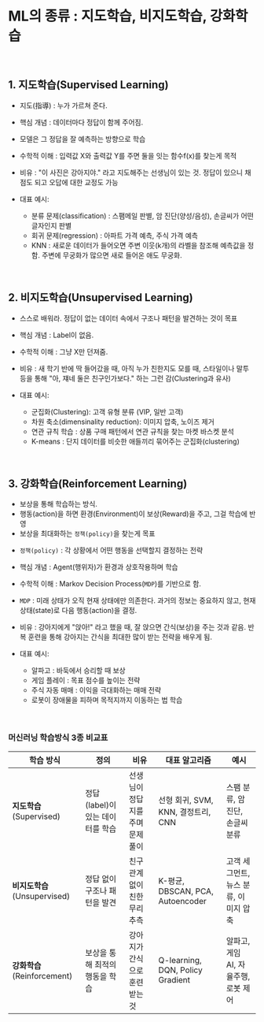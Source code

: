 # ML의 종류 : 지도학습, 비지도학습, 강화학습

<br>

## 1. 지도학습(Supervised Learning)
- 지도(指導) : 누가 가르쳐 준다.
- 핵심 개념 : 데이터마다 정답이 함께 주어짐.
- 모델은 그 정답을 잘 예측하는 방향으로 학습

- 수학적 이해 : 입력값 X와 출력값 Y를 주면 둘을 잇는 함수f(x)를 찾는게 목적

- 비유 : "이 사진은 강아지야." 라고 지도해주는 선생님이 있는 것. 정답이 있으니 채점도 되고 오답에 대한 교정도 가능

- 대표 예시:
    - 분류 문제(classification) : 스팸메일 판별, 암 진단(양성/음성), 손글씨가 어떤 글자인지 판별
    - 회귀 문제(regression) : 아파트 가격 예측, 주식 가격 예측
    - KNN : 새로운 데이터가 들어오면 주변 이웃(k개)의 라벨을 참조해 예측값을 정함. 주변에 무궁화가 많으면 새로 들어온 애도 무궁화.

<br>

## 2. 비지도학습(Unsupervised Learning)
- 스스로 배워라. 정답이 없는 데이터 속에서 구조나 패턴을 발견하는 것이 목표
- 핵심 개념 : Label이 없음.

- 수학적 이해 : 그냥 X만 던져줌.

- 비유 : 새 학기 반에 딱 들어갔을 때, 아직 누가 친한지도 모를 때, 스타일이나 말투 등을 통해 "아, 쟤네 둘은 친구인가보다." 하는 그런 감(Clustering과 유사)

- 대표 예시:
    - 군집화(Clustering): 고객 유형 분류 (VIP, 일반 고객)
    - 차원 축소(dimensinality reduction): 이미지 압축, 노이즈 제거
    - 연관 규칙 학습 : 상품 구매 패턴에서 연관 규칙을 찾는 마켓 바스켓 분석
    - K-means : 단지 데이터를 비슷한 애들끼리 묶어주는 군집화(clustering)

<br>

## 3. 강화학습(Reinforcement Learning)
- 보상을 통해 학습하는 방식. 
- 행동(action)을 하면 환경(Environment)이 보상(Reward)을 주고, 그걸 학습에 반영
- 보상을 최대화하는 `정책(policy)`을 찾는게 목표
* `정책(policy)` : 각 상황에서 어떤 행동을 선택할지 결정하는 전략
- 핵심 개념 : Agent(행위자)가 환경과 상호작용하며 학습

- 수학적 이해 : Markov Decision Process(`MDP`)를 기반으로 함.

* `MDP` : 미래 상태가 오직 현재 상태에만 의존한다. 과거의 정보는 중요하지 않고, 현재 상태(state)로 다음 행동(action)을 결정.

- 비유 : 강아지에게 "앉아!" 라고 했을 때, 잘 앉으면 간식(보상)을 주는 것과 같음. 반복 훈련을 통해 강아지는 간식을 최대한 많이 받는 전략을 배우게 됨.

- 대표 예시:
    - 알파고 : 바둑에서 승리할 때 보상
    - 게임 플레이 : 목표 점수를 높이는 전략
    - 주식 자동 매매 : 이익을 극대화하는 매매 전략
    - 로봇이 장애물을 피하며 목적지까지 이동하는 법 학습

<br>

### 머신러닝 학습방식 3종 비교표

| 학습 방식 | 정의 | 비유 | 대표 알고리즘 | 예시 |
|-----------|------|------|----------------|------|
| **지도학습** (Supervised) | 정답(label)이 있는 데이터를 학습 | 선생님이 정답지를 주며 문제 풀이 | 선형 회귀, SVM, KNN, 결정트리, CNN | 스팸 분류, 암 진단, 손글씨 분류 |
| **비지도학습** (Unsupervised) | 정답 없이 구조나 패턴을 발견 | 친구 관계 없이 친한 무리 추측 | K-평균, DBSCAN, PCA, Autoencoder | 고객 세그먼트, 뉴스 분류, 이미지 압축 |
| **강화학습** (Reinforcement) | 보상을 통해 최적의 행동을 학습 | 강아지가 간식으로 훈련 받는 것 | Q-learning, DQN, Policy Gradient | 알파고, 게임 AI, 자율주행, 로봇 제어 |